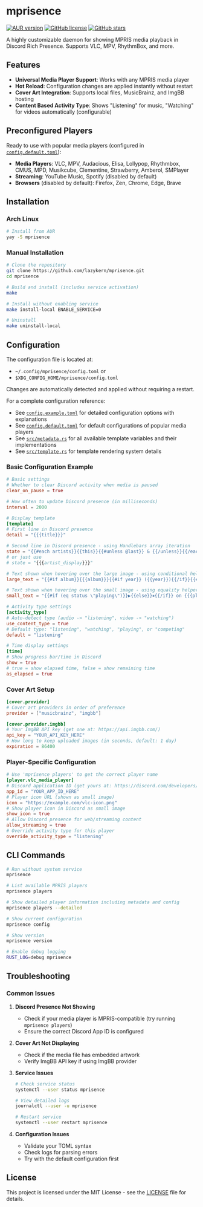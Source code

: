 # mprisence 

[![AUR version](https://img.shields.io/aur/version/mprisence)](https://aur.archlinux.org/packages/mprisence)
[![GitHub license](https://img.shields.io/github/license/lazykern/mprisence)](https://github.com/lazykern/mprisence/blob/main/LICENSE)
[![GitHub stars](https://img.shields.io/github/stars/lazykern/mprisence)](https://github.com/lazykern/mprisence/stargazers)

A highly customizable daemon for showing MPRIS media playback in Discord Rich Presence. Supports VLC, MPV, RhythmBox, and more.

## Features

- **Universal Media Player Support**: Works with any MPRIS  media player
- **Hot Reload**: Configuration changes are applied instantly without restart
- **Cover Art Integration**: Supports local files, MusicBrainz, and ImgBB hosting
-  **Content Based Activity Type**: Shows "Listening" for music, "Watching" for videos automatically (configurable)

## Preconfigured Players

Ready to use with popular media players (configured in [`config.default.toml`](./config/config.default.toml)):

- **Media Players**: VLC, MPV, Audacious, Elisa, Lollypop, Rhythmbox, CMUS, MPD, Musikcube, Clementine, Strawberry, Amberol, SMPlayer
- **Streaming**: YouTube Music, Spotify (disabled by default)
- **Browsers** (disabled by default): Firefox, Zen, Chrome, Edge, Brave

## Installation

### Arch Linux
```bash
# Install from AUR
yay -S mprisence
```

### Manual Installation
```bash
# Clone the repository
git clone https://github.com/lazykern/mprisence.git
cd mprisence

# Build and install (includes service activation)
make

# Install without enabling service
make install-local ENABLE_SERVICE=0

# Uninstall
make uninstall-local
```

## Configuration

The configuration file is located at:
- `~/.config/mprisence/config.toml` or
- `$XDG_CONFIG_HOME/mprisence/config.toml`

Changes are automatically detected and applied without requiring a restart.

For a complete configuration reference:
- See [`config.example.toml`](./config/config.example.toml) for detailed configuration options with explanations
- See [`config.default.toml`](./config/config.default.toml) for default configurations of popular media players
- See [`src/metadata.rs`](./src/metadata.rs) for all available template variables and their implementations
- See [`src/template.rs`](./src/template.rs) for template rendering system details

### Basic Configuration Example
```toml
# Basic settings
# Whether to clear Discord activity when media is paused
clear_on_pause = true

# How often to update Discord presence (in milliseconds)
interval = 2000

# Display template
[template]
# First line in Discord presence
detail = "{{{title}}}"

# Second line in Discord presence - using Handlebars array iteration
state = "{{#each artists}}{{this}}{{#unless @last}} & {{/unless}}{{/each}}"
# or just use 
# state = "{{{artist_display}}}"

# Text shown when hovering over the large image - using conditional helpers
large_text = "{{#if album}}{{{album}}}{{#if year}} ({{year}}){{/if}}{{#if album_artist_display}} by {{{album_artist_display}}}{{/if}}{{/if}}"

# Text shown when hovering over the small image - using equality helper
small_text = "{{#if (eq status \"playing\")}}▶{{else}}⏸{{/if}} on {{{player}}}"

# Activity type settings
[activity_type]
# Auto-detect type (audio -> "listening", video -> "watching")
use_content_type = true
# Default type: "listening", "watching", "playing", or "competing"
default = "listening"

# Time display settings
[time]
# Show progress bar/time in Discord
show = true
# true = show elapsed time, false = show remaining time
as_elapsed = true
```

### Cover Art Setup
```toml
[cover.provider]
# Cover art providers in order of preference
provider = ["musicbrainz", "imgbb"]

[cover.provider.imgbb]
# Your ImgBB API key (get one at: https://api.imgbb.com/)
api_key = "YOUR_API_KEY_HERE"
# How long to keep uploaded images (in seconds, default: 1 day)
expiration = 86400
```

### Player-Specific Configuration
```toml
# Use 'mprisence players' to get the correct player name
[player.vlc_media_player]
# Discord application ID (get yours at: https://discord.com/developers/docs/quick-start/overview-of-apps)
app_id = "YOUR_APP_ID_HERE"
# Player icon URL (shown as small image)
icon = "https://example.com/vlc-icon.png"
# Show player icon in Discord as small image
show_icon = true
# Allow Discord presence for web/streaming content
allow_streaming = true
# Override activity type for this player
override_activity_type = "listening"
```

## CLI Commands

```bash
# Run without system service
mprisence

# List available MPRIS players
mprisence players

# Show detailed player information including metadata and config
mprisence players --detailed

# Show current configuration
mprisence config

# Show version
mprisence version

# Enable debug logging
RUST_LOG=debug mprisence
```

## Troubleshooting

### Common Issues

1. **Discord Presence Not Showing**
   - Check if your media player is MPRIS-compatible (try running `mprisence players`)
   - Ensure the correct Discord App ID is configured

2. **Cover Art Not Displaying**
   - Check if the media file has embedded artwork
   - Verify ImgBB API key if using ImgBB provider

3. **Service Issues**
   ```bash
   # Check service status
   systemctl --user status mprisence
   
   # View detailed logs
   journalctl --user -u mprisence
   
   # Restart service
   systemctl --user restart mprisence
   ```

4. **Configuration Issues**
   - Validate your TOML syntax
   - Check logs for parsing errors
   - Try with the default configuration first

## License

This project is licensed under the MIT License - see the [LICENSE](LICENSE) file for details.
